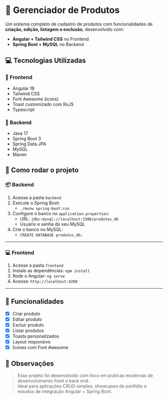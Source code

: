 
# 🛒 Gerenciador de Produtos

Um sistema completo de cadastro de produtos com funcionalidades de **criação, edição, listagem e exclusão**, desenvolvido com:

- **Angular + Tailwind CSS** no Frontend
- **Spring Boot + MySQL** no Backend

## 💻 Tecnologias Utilizadas

### 🔹 Frontend
- Angular 18
- Tailwind CSS
- Font Awesome (icons)
- Toast customizado com RxJS
- Typescript

### 🔹 Backend
- Java 17
- Spring Boot 3
- Spring Data JPA
- MySQL
- Maven

## 🚀 Como rodar o projeto

### 📦 Backend

1. Acesse a pasta `backend`
2. Execute o Spring Boot:
   - `./mvnw spring-boot:run`
3. Configure o banco no `application.properties`:
   - URL: `jdbc:mysql://localhost:3306/produtos_db`
   - Usuário e senha do seu MySQL
4. Crie o banco no MySQL:
   - `CREATE DATABASE produtos_db;`

---

### 💻 Frontend

1. Acesse a pasta `frontend`
2. Instale as dependências: `npm install`
3. Rode o Angular: `ng serve`
4. Acesse: `http://localhost:4200`

---

## 🧠 Funcionalidades

- [x] Criar produto
- [x] Editar produto
- [x] Excluir produto
- [x] Listar produtos
- [x] Toasts personalizados
- [x] Layout responsivo
- [x] Ícones com Font Awesome

## 📌 Observações

> Esse projeto foi desenvolvido com foco em práticas modernas de desenvolvimento front e back end.  
> Ideal para aplicações CRUD simples, showcases de portfólio e estudos de integração Angular + Spring Boot.
